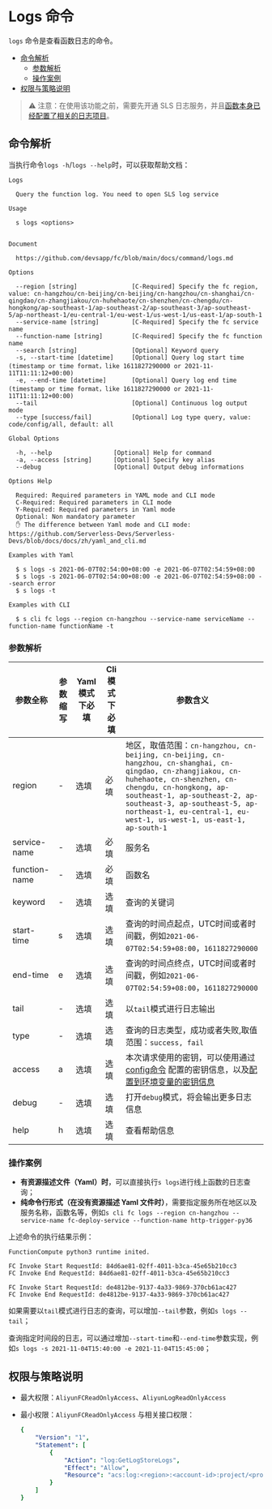 # Logs 命令

`logs` 命令是查看函数日志的命令。

- [命令解析](#命令解析)
  - [参数解析](#参数解析)
  - [操作案例](#操作案例)
- [权限与策略说明](#权限与策略说明)

> ⚠️ 注意：在使用该功能之前，需要先开通 SLS 日志服务，并且[函数本身已经配置了相关的日志项目](../yaml.md##logConfig)。


## 命令解析

当执行命令`logs -h`/`logs --help`时，可以获取帮助文档：

```shell script
Logs

  Query the function log. You need to open SLS log service 

Usage

  s logs <options>  


Document
  
  https://github.com/devsapp/fc/blob/main/docs/command/logs.md                

Options
               
  --region [string]               [C-Required] Specify the fc region, value: cn-hangzhou/cn-beijing/cn-beijing/cn-hangzhou/cn-shanghai/cn-qingdao/cn-zhangjiakou/cn-huhehaote/cn-shenzhen/cn-chengdu/cn-hongkong/ap-southeast-1/ap-southeast-2/ap-southeast-3/ap-southeast-5/ap-northeast-1/eu-central-1/eu-west-1/us-west-1/us-east-1/ap-south-1  
  --service-name [string]         [C-Required] Specify the fc service name  
  --function-name [string]        [C-Required] Specify the fc function name                                          
  --search [string]               [Optional] Keyword query          
  -s, --start-time [datetime]     [Optional] Query log start time (timestamp or time format，like 1611827290000 or 2021-11-11T11:11:12+00:00)                                                            
  -e, --end-time [datetime]       [Optional] Query log end time (timestamp or time format，like 1611827290000 or 2021-11-11T11:11:12+00:00)        
  --tail                          [Optional] Continuous log output mode                                                    
  --type [success/fail]           [Optional] Log type query, value: code/config/all, default: all                                             

Global Options

  -h, --help                 [Optional] Help for command          
  -a, --access [string]      [Optional] Specify key alias         
  --debug                    [Optional] Output debug informations        

Options Help

  Required: Required parameters in YAML mode and CLI mode
  C-Required: Required parameters in CLI mode
  Y-Required: Required parameters in Yaml mode
  Optional: Non mandatory parameter
  ✋ The difference between Yaml mode and CLI mode: https://github.com/Serverless-Devs/Serverless-Devs/blob/docs/docs/zh/yaml_and_cli.md

Examples with Yaml

  $ s logs -s 2021-06-07T02:54:00+08:00 -e 2021-06-07T02:54:59+08:00 
  $ s logs -s 2021-06-07T02:54:00+08:00 -e 2021-06-07T02:54:59+08:00 --search error
  $ s logs -t                                                        

Examples with CLI

  $ s cli fc logs --region cn-hangzhou --service-name serviceName --function-name functionName -t
```

### 参数解析

| 参数全称      | 参数缩写 | Yaml模式下必填 | Cli模式下必填 | 参数含义                                                     |
| ------------- | -------- | -------------- | ------------- | ------------------------------------------------------------ |
| region        | -        | 选填           | 必填          | 地区，取值范围：`cn-hangzhou, cn-beijing, cn-beijing, cn-hangzhou, cn-shanghai, cn-qingdao, cn-zhangjiakou, cn-huhehaote, cn-shenzhen, cn-chengdu, cn-hongkong, ap-southeast-1, ap-southeast-2, ap-southeast-3, ap-southeast-5, ap-northeast-1, eu-central-1, eu-west-1, us-west-1, us-east-1, ap-south-1` |
| service-name  | -        | 选填           | 必填          | 服务名                                                       |
| function-name | -        | 选填           | 必填          | 函数名                                                       |
| keyword       | -        | 选填           | 选填          | 查询的关键词                                                 |
| start-time    | s        | 选填           | 选填          | 查询的时间点起点，UTC时间或者时间戳，例如`2021-06-07T02:54:59+08:00`，`1611827290000` |
| end-time      | e        | 选填           | 选填          | 查询的时间点终点，UTC时间或者时间戳，例如`2021-06-07T02:54:59+08:00`，`1611827290000` |
| tail          | -        | 选填           | 选填          | 以`tail`模式进行日志输出                                     |
| type          | -        | 选填           | 选填          | 查询的日志类型，成功或者失败,取值范围：`success, fail`         |
| access        | a        | 选填           | 选填          | 本次请求使用的密钥，可以使用通过[config命令](https://github.com/Serverless-Devs/Serverless-Devs/tree/master/docs/zh/command/config.md#config-add-命令) 配置的密钥信息，以及[配置到环境变量的密钥信息](https://github.com/Serverless-Devs/Serverless-Devs/tree/master/docs/zh/command/config.md#通过环境变量配置密钥信息) |
| debug         | -        | 选填           | 选填          | 打开`debug`模式，将会输出更多日志信息                        |
| help          | h        | 选填           | 选填          | 查看帮助信息                                                 |

### 操作案例

- **有资源描述文件（Yaml）时**，可以直接执行`s logs`进行线上函数的日志查询；
- **纯命令行形式（在没有资源描述 Yaml 文件时）**，需要指定服务所在地区以及服务名称，函数名等，例如`s cli fc logs --region cn-hangzhou --service-name fc-deploy-service --function-name http-trigger-py36`

上述命令的执行结果示例：

```
FunctionCompute python3 runtime inited.

FC Invoke Start RequestId: 84d6ae81-02ff-4011-b3ca-45e65b210cc3
FC Invoke End RequestId: 84d6ae81-02ff-4011-b3ca-45e65b210cc3

FC Invoke Start RequestId: de4812be-9137-4a33-9869-370cb61ac427
FC Invoke End RequestId: de4812be-9137-4a33-9869-370cb61ac427
```

如果需要以`tail`模式进行日志的查询，可以增加`--tail`参数，例如`s logs --tail`；

查询指定时间段的日志，可以通过增加`--start-time`和`--end-time`参数实现，例如`s logs -s 2021-11-04T15:40:00 -e 2021-11-04T15:45:00`；

## 权限与策略说明

- 最大权限：`AliyunFCReadOnlyAccess`、`AliyunLogReadOnlyAccess`

- 最小权限：`AliyunFCReadOnlyAccess` 与相关接口权限：

  ```yaml
  {
      "Version": "1",
      "Statement": [
          {
              "Action": "log:GetLogStoreLogs",
              "Effect": "Allow",
              "Resource": "acs:log:<region>:<account-id>:project/<project>/logstore/<logstore>"
          }
      ]
  }
  ```
